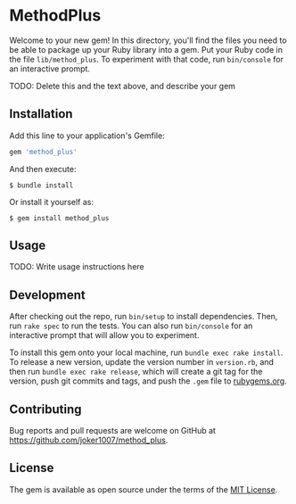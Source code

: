 # MethodPlus

Welcome to your new gem! In this directory, you'll find the files you need to be able to package up your Ruby library into a gem. Put your Ruby code in the file `lib/method_plus`. To experiment with that code, run `bin/console` for an interactive prompt.

TODO: Delete this and the text above, and describe your gem

## Installation

Add this line to your application's Gemfile:

```ruby
gem 'method_plus'
```

And then execute:

    $ bundle install

Or install it yourself as:

    $ gem install method_plus

## Usage

TODO: Write usage instructions here

## Development

After checking out the repo, run `bin/setup` to install dependencies. Then, run `rake spec` to run the tests. You can also run `bin/console` for an interactive prompt that will allow you to experiment.

To install this gem onto your local machine, run `bundle exec rake install`. To release a new version, update the version number in `version.rb`, and then run `bundle exec rake release`, which will create a git tag for the version, push git commits and tags, and push the `.gem` file to [rubygems.org](https://rubygems.org).

## Contributing

Bug reports and pull requests are welcome on GitHub at https://github.com/joker1007/method_plus.

## License

The gem is available as open source under the terms of the [MIT License](https://opensource.org/licenses/MIT).
